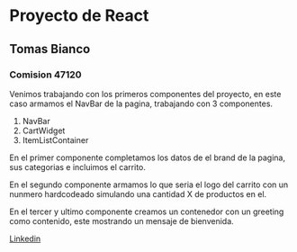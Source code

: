 # Proyecto de React
## Tomas Bianco
### Comision 47120

Venimos trabajando con los primeros componentes del proyecto, en este caso armamos el NavBar de la pagina, trabajando con 3 componentes.
1. NavBar
1. CartWidget
1. ItemListContainer

En el primer componente completamos los datos de el brand de la pagina, sus categorias e incluimos el carrito.

En el segundo componente armamos lo que seria el logo del carrito con un nunmero hardcodeado simulando una cantidad X de productos en el.

En el tercer y ultimo componente creamos un contenedor con un greeting como contenido, este mostrando un mensaje de bienvenida.



[Linkedin](https://www.linkedin.com/in/facundo-bianco-2625ab248/)